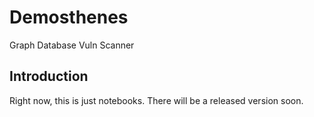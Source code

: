 # Demosthenes
Graph Database Vuln Scanner

## Introduction
Right now, this is just notebooks. There will be a released version soon.
